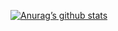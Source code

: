 [![Anurag’s github stats](https://github-readme-stats.vercel.app/api?username=yushi1007)](https://github.com/fernandomineiro)
